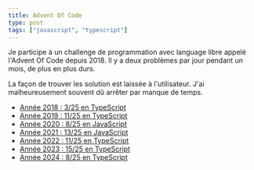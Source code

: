 ```yaml
---
title: Advent Of Code
type: post
tags: ["javascript", "typescript"]
---
```


Je participe à un challenge de programmation avec language libre appelé l'Advent Of Code depuis 2018. Il y a deux problèmes par jour pendant un mois, de plus en plus durs. 

La façon de trouver les solution est laissée à l'utilisateur. J'ai malheureusement souvent dû arrêter par manque de temps.

- [Année 2018 : 3/25 en TypeScript](https://github.com/Whitebowfr/advent-of-code-2018)
- [Année 2019 : 11/25 en TypeScript](https://github.com/Whitebowfr/advent-of-code-2019)
- [Année 2020 : 8/25 en JavaScript](https://github.com/Whitebowfr/Advent-calendar)
- [Année 2021 : 13/25 en JavaScript](https://github.com/Whitebowfr/Advent-of-code-2021)
- [Année 2022 : 11/25 en TypeScript](https://github.com/Whitebowfr/advent-of-code-2022)
- [Année 2023 : 15/25 en TypeScript](https://github.com/Whitebowfr/advent-of-code-2023)
- [Année 2024 : 8/25 en TypeScript](https://github.com/Whitebowfr/advent-of-code-2024)
